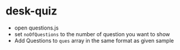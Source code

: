# desk-quiz

* open questions.js
* set `noOfQuestions` to the number of question you want to show
* Add Questions to `ques` array in the same format as given sample
